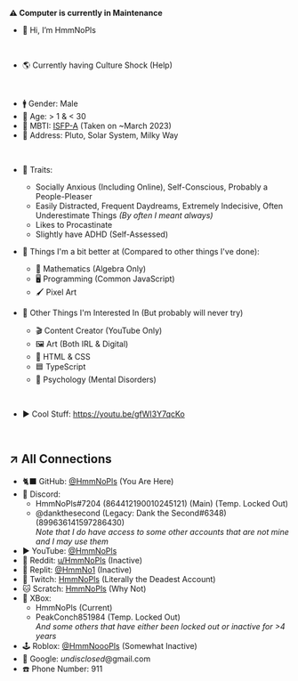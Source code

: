 **⚠️ Computer is currently in Maintenance**

- 👋 Hi, I’m HmmNoPls

<br>

- 🌎 Currently having Culture Shock (Help)

<br>

- 🚹 Gender: Male
- 🎂 Age: > 1 & < 30
- 🌱 MBTI: [ISFP-A](https://www.16personalities.com/isfp-personality) (Taken on ~March 2023)
- 🌌 Address: Pluto, Solar System, Milky Way

<br>

- 🔅 Traits:
    - Socially Anxious (Including Online), Self-Conscious, Probably a People-Pleaser
    - Easily Distracted, Frequent Daydreams, Extremely Indecisive, Often Underestimate Things *(By often I meant always)*
    - Likes to Procastinate
    - Slightly have ADHD (Self-Assessed)

- 🔰 Things I'm a bit better at (Compared to other things I've done):
    - 🔢 Mathematics (Algebra Only)
    - 🖥️ Programming (Common JavaScript)
    - 🖌️ Pixel Art
 
- 🌟 Other Things I'm Interested In (But probably will never try)
    - 🎬 Content Creator (YouTube Only)
    - 🖼️ Art (Both IRL & Digital)
    - 📃 HTML & CSS
    - 🟦 TypeScript
    - 🧠 Psychology (Mental Disorders)

<br>

- ▶️ Cool Stuff: https://youtu.be/gfWI3Y7qcKo

<br>

↗️ __All Connections__
---
- 🐈‍⬛ GitHub: [@HmmNoPls](https://github.com/HmmNoPls) (You Are Here)
- 💬 Discord:
    - HmmNoPls#7204 (864412190010245121) (Main) (Temp. Locked Out)
    - @dankthesecond (Legacy: Dank the Second#6348) (899636141597286430) <br>
    *Note that I do have access to some other accounts that are not mine and I may use them*
- ▶️ YouTube: [@HmmNoPls](https://www.youtube.com/@HmmNoPls)
- 🔴 Reddit: [u/HmmNoPls](https://www.reddit.com/u/HmmNoPls) (Inactive)
- 🤖 Replit: [@HmmNo1](https://replit.com/@HmmNo1) (Inactive)
- 👾 Twitch: [HmmNoPls](https://m.twitch.tv/hmmnopls) (Literally the Deadest Account)
- 🐱 Scratch: [HmmNoPls](https://scratch.mit.edu/users/HmmNoPls) (Why Not)
- 🌳 XBox:
    - HmmNoPls (Current)
    - PeakConch851984 (Temp. Locked Out) <br>
    *And some others that have either been locked out or inactive for >4 years*
- 🕹️ Roblox: [@HmmNoooPls](https://www.roblox.com/users/2934920830/profile) (Somewhat Inactive)
- 📩 Google: *undisclosed*@gmail.com
- ☎️ Phone Number: 911

